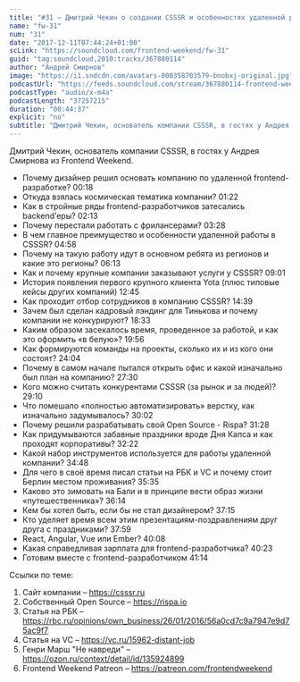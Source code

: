 ```yaml
---
title: "#31 – Дмитрий Чекин о создании CSSSR и особенностях удаленной работы на full-time"
name: "fw-31"
num: "31"
date: "2017-12-11T07:44:24+01:00"
scLink: "https://soundcloud.com/frontend-weekend/fw-31"
guid: "tag:soundcloud,2010:tracks/367880114"
author: "Андрей Смирнов"
image: "https://i1.sndcdn.com/avatars-000358703579-bnobxj-original.jpg"
podcastUrl: "https://feeds.soundcloud.com/stream/367880114-frontend-weekend-fw-31.m4a"
podcastType: "audio/x-m4a"
podcastLength: "37257215"
duration: "00:44:37"
explicit: "no"
subtitle: "Дмитрий Чекин, основатель компании CSSSR, в гостях у Андрея Смирнова из Frontend Weekend. "
---
```

Дмитрий Чекин, основатель компании CSSSR, в гостях у Андрея Смирнова из Frontend Weekend. 

- Почему дизайнер решил основать компанию по удаленной frontend-разработке? <timecode>00:18</timecode>
- Откуда взялась космическая тематика компании? <timecode>01:22</timecode>
- Как в стройные ряды frontend-разработчиков затесались backend’еры? <timecode>02:13</timecode>
- Почему перестали работать с фрилансерами? <timecode>03:28</timecode>
- В чем главное преимущество и особенности удаленной работы в CSSSR? <timecode>04:58</timecode>
- Почему на такую работу идут в основном ребята из регионов и какие это регионы? <timecode>06:13</timecode>
- Как и почему крупные компании заказывают услуги у CSSSR? <timecode>09:01</timecode>
- История появления первого крупного клиента Yota (плюс типовые кейсы других компаний) <timecode>12:45</timecode>
- Как проходит отбор сотрудников в компанию CSSSR? <timecode>14:39</timecode>
- Зачем был сделан кадровый лэндинг для Тинькова и почему компании не конкурируют? <timecode>18:33</timecode>
- Каким образом засекалось время, проведенное за работой, и как это оформить «в белую»? <timecode>19:56</timecode>
- Как формируются команды на проекты, сколько их и из кого они состоят? <timecode>24:04</timecode>
- Почему в самом начале пытался открыть офис и какой изначально был план на компанию? <timecode>27:30</timecode>
- Кого можно считать конкурентами CSSSR (за рынок и за людей)? <timecode>29:10</timecode>
- Что помешало «полностью автоматизировать» верстку, как изначально задумывалось? <timecode>30:02</timecode>
- Почему решили разрабатывать свой Open Source - Rispa? <timecode>31:28</timecode>
- Как придумываются забавные праздники вроде Дня Капса и как проходят корпоративы? <timecode>32:22</timecode>
- Какой набор инструментов используется для работы удаленной компании? <timecode>34:48</timecode>
- Для чего в своё время писал статьи на РБК и VC и почему стоит Берлин местом проживания? <timecode>35:35</timecode>
- Каково это зимовать на Бали и в принципе вести образ жизни «путешественника»? <timecode>36:14</timecode>
- Кем бы хотел быть, если бы не стал дизайнером? <timecode>37:15</timecode>
- Кто уделяет время всем этим презентациям-поздравлениям друг друга с праздниками? <timecode>37:59</timecode>
- React, Angular, Vue или Ember? <timecode>40:08</timecode>
- Какая справедливая зарплата для frontend-разработчика? <timecode>40:23</timecode>
- Готовим вместе с frontend-разработчиком <timecode>41:14</timecode>

Ссылки по теме:
1) Сайт компании – https://csssr.ru
2) Собственный Open Source – https://rispa.io
3) Статья на РБК – https://rbc.ru/opinions/own_business/26/01/2016/56a0cd7c9a7947e9d75ac9f7
4) Статья на VC – https://vc.ru/15962-distant-job
5) Генри Марш "Не навреди" – https://ozon.ru/context/detail/id/135924899
6) Frontend Weekend Patreon – https://patreon.com/frontendweekend